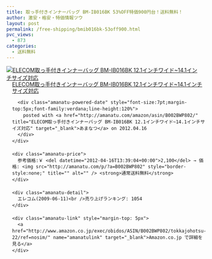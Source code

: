 ```yaml
---
title: 取っ手付きインナーバッグ BM-IB016BK 53%OFF特価900円台！送料無料！
author: 激安・格安・特価情報ツウ
layout: post
permalink: /free-shipping/bmib016bk-53off900.html
pvc_views:
  - 873
categories:
  - 送料無料
---
```

<div class="amanatu-box" style="margin-bottom:0px;">
  <div class="amanatu-image" style="float:left;">
    <a href="http://www.amazon.co.jp/exec/obidos/ASIN/B002BWP802/tokkajohotsu-22/ref=nosim/" name="amanatulink" target="_blank"><img src="http://i0.wp.com/ecx.images-amazon.com/images/I/41SV8clc8gL._SL160_.jpg?w=546" alt="ELECOM取っ手付きインナーバッグ BM-IB016BK 12.1インチワイド~14.1インチサイズ対応" style="border: none;" data-recalc-dims="1" /></a>
  </div>
  
  <div class="amanatu-info" style="float:left;margin-left:15px;line-height:120%">
    <div class="amanatu-name" style="margin-bottom:10px;line-height:120%">
      <a href="http://www.amazon.co.jp/exec/obidos/ASIN/B002BWP802/tokkajohotsu-22/ref=nosim/" name="amanatulink" target="_blank">ELECOM取っ手付きインナーバッグ BM-IB016BK 12.1インチワイド~14.1インチサイズ対応</a> 
      
      <div class="amanatu-powered-date" style="font-size:7pt;margin-top:5px;font-family:verdana;line-height:120%">
        posted with <a href="http://amanatu.com/amazon/asin/B002BWP802/" title="ELECOM取っ手付きインナーバッグ BM-IB016BK 12.1インチワイド~14.1インチサイズ対応" target="_blank">あまなつ</a> on 2012.04.16
      </div>
    </div>
    
    <div class="amanatu-price">
      参考価格:￥ <del datetime="2012-04-16T13:39:04+00:00">2,100</del> → 価格: <img src="http://amanatu.com/p/?a=B002BWP802" style="border-style:none;" title="" alt="" /> <strong>通常送料無料</strong>
    </div>
    
    <div class="amanatu-detail">
      エレコム(2009-06-11)<br />売り上げランキング: 1054
    </div>
    
    <div class="amanatu-link" style="margin-top: 5px">
      <a href="http://www.amazon.co.jp/exec/obidos/ASIN/B002BWP802/tokkajohotsu-22/ref=nosim/" name="amanatulink" target="_blank">Amazon.co.jp で詳細を見る</a>
    </div>
  </div>
  
  <div class="amanatu-footer" style="clear: left">
  </div>
</div>